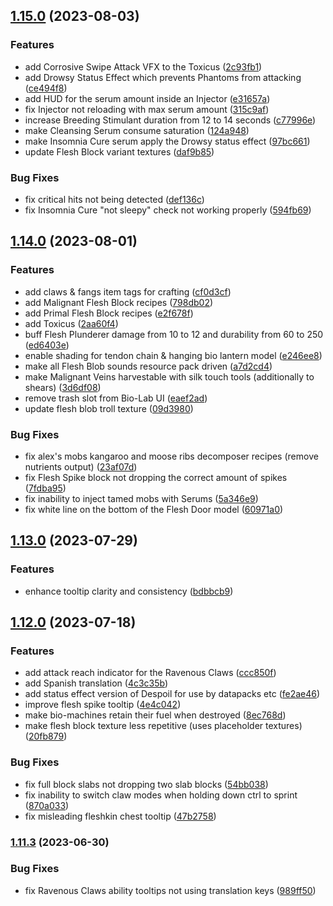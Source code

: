 ## [1.15.0](https://github.com/Elenterius/Biomancy/compare/1.19.2-v2.1.14.0...1.19.2-v2.1.15.0) (2023-08-03)


### Features

* add Corrosive Swipe Attack VFX to the Toxicus ([2c93fb1](https://github.com/Elenterius/Biomancy/commit/2c93fb1cfd564617f60008fea18242a2563f5110))
* add Drowsy Status Effect which prevents Phantoms from attacking ([ce494f8](https://github.com/Elenterius/Biomancy/commit/ce494f86c955da5c2ac160bee0cce08692e12621))
* add HUD for the serum amount inside an Injector ([e31657a](https://github.com/Elenterius/Biomancy/commit/e31657a55653529cb10fd8777a1708f191e638e4))
* fix Injector not reloading with max serum amount ([315c9af](https://github.com/Elenterius/Biomancy/commit/315c9af6fd56c53db291796631692a9ceb64c3d5))
* increase Breeding Stimulant duration from 12 to 14 seconds ([c77996e](https://github.com/Elenterius/Biomancy/commit/c77996ec9b8b789ec95b852666f7e7758136a5df))
* make Cleansing Serum consume saturation ([124a948](https://github.com/Elenterius/Biomancy/commit/124a948ce4c6f52f742b75619430e78493ab4a80))
* make Insomnia Cure serum apply the Drowsy status effect ([97bc661](https://github.com/Elenterius/Biomancy/commit/97bc66132b2386fe5d38eb12bdf1d8b22458ef0f))
* update Flesh Block variant textures ([daf9b85](https://github.com/Elenterius/Biomancy/commit/daf9b85d36ecf4751333f51c224f5d5edb45bad5))


### Bug Fixes

* fix critical hits not being detected ([def136c](https://github.com/Elenterius/Biomancy/commit/def136c66e7738b5e48a85a6ddee24807f3ab74f))
* fix Insomnia Cure "not sleepy" check not working properly ([594fb69](https://github.com/Elenterius/Biomancy/commit/594fb69c5b3d984adf96b38ef1512e4f49ee1daf))

## [1.14.0](https://github.com/Elenterius/Biomancy/compare/1.19.2-v2.1.13.0...1.19.2-v2.1.14.0) (2023-08-01)


### Features

* add claws & fangs item tags for crafting ([cf0d3cf](https://github.com/Elenterius/Biomancy/commit/cf0d3cfd7a54ce5daba7c1b73c88aa1fe23b4c75))
* add Malignant Flesh Block recipes ([798db02](https://github.com/Elenterius/Biomancy/commit/798db02a346f1145983c1f09d654450558f09e6c))
* add Primal Flesh Block recipes ([e2f678f](https://github.com/Elenterius/Biomancy/commit/e2f678fb818914de93a8258ef94c7c591dd75220))
* add Toxicus ([2aa60f4](https://github.com/Elenterius/Biomancy/commit/2aa60f4ed531f74942d077878153984998342eda))
* buff Flesh Plunderer damage from 10 to 12 and durability from 60 to 250 ([ed6403e](https://github.com/Elenterius/Biomancy/commit/ed6403eed15ef4511eb3d460f57425a7aade9cc0))
* enable shading for tendon chain & hanging bio lantern model ([e246ee8](https://github.com/Elenterius/Biomancy/commit/e246ee8ab39d390fdc5182e7562d2a240f231fe3))
* make all Flesh Blob sounds resource pack driven ([a7d2cd4](https://github.com/Elenterius/Biomancy/commit/a7d2cd448b42d1e5296c2190a4bd5f1516c67145))
* make Malignant Veins harvestable with silk touch tools (additionally to shears) ([3d6df08](https://github.com/Elenterius/Biomancy/commit/3d6df08be58580e9435bc5f513c90feb23f076f3))
* remove trash slot from Bio-Lab UI ([eaef2ad](https://github.com/Elenterius/Biomancy/commit/eaef2ad0afc1709844b9fd43d36550de9593fbc1))
* update flesh blob troll texture ([09d3980](https://github.com/Elenterius/Biomancy/commit/09d39800046d9e6ad3a78543cc7b739e2640fcb4))


### Bug Fixes

* fix alex's mobs kangaroo and moose ribs decomposer recipes (remove nutrients output) ([23af07d](https://github.com/Elenterius/Biomancy/commit/23af07dc6a4f19948bcf899adc34118c22c40d1d))
* fix Flesh Spike block not dropping the correct amount of spikes ([7fdba95](https://github.com/Elenterius/Biomancy/commit/7fdba955a2cb6cb64bbd899258a917e3cb0eb15e))
* fix inability to inject tamed mobs with Serums ([5a346e9](https://github.com/Elenterius/Biomancy/commit/5a346e9a5f13d00f055672eaff6c119e471701f6))
* fix white line on the bottom of the Flesh Door model ([60971a0](https://github.com/Elenterius/Biomancy/commit/60971a0479de6ac5afed78cded58efc58b7141d4))

## [1.13.0](https://github.com/Elenterius/Biomancy/compare/1.19.2-v2.1.12.0...1.19.2-v2.1.13.0) (2023-07-29)


### Features

* enhance tooltip clarity and consistency ([bdbbcb9](https://github.com/Elenterius/Biomancy/commit/bdbbcb96bea8c5b7b8bbb1f2c9772be8ab98ab31))

## [1.12.0](https://github.com/Elenterius/Biomancy/compare/1.19.2-v2.1.11.3...1.19.2-v2.1.12.0) (2023-07-18)


### Features

* add attack reach indicator for the Ravenous Claws ([ccc850f](https://github.com/Elenterius/Biomancy/commit/ccc850fce7a7d08aa86a97676eb2068f9167009b))
* add Spanish translation ([4c3c35b](https://github.com/Elenterius/Biomancy/commit/4c3c35ba18f09cf94b8c3a8581927ed809fada13))
* add status effect version of Despoil for use by datapacks etc ([fe2ae46](https://github.com/Elenterius/Biomancy/commit/fe2ae46e524d0b862f5a7ccae769878436589259))
* improve flesh spike tooltip ([4e4c042](https://github.com/Elenterius/Biomancy/commit/4e4c042654d80f0cc11dab20d3f18fbca87b6082))
* make bio-machines retain their fuel when destroyed ([8ec768d](https://github.com/Elenterius/Biomancy/commit/8ec768dcf6a5e92717a9be2ac2d6336b8098bb2c))
* make flesh block texture less repetitive (uses placeholder textures) ([20fb879](https://github.com/Elenterius/Biomancy/commit/20fb87945492eb2cef904b323487dd281bdb7ddc))


### Bug Fixes

* fix full block slabs not dropping two slab blocks ([54bb038](https://github.com/Elenterius/Biomancy/commit/54bb038109267982d1b5594df40cbfe589f3de19))
* fix inability to switch claw modes when holding down ctrl to sprint ([870a033](https://github.com/Elenterius/Biomancy/commit/870a03359169f68ef0d7cd20963b24182918e61f))
* fix misleading fleshkin chest tooltip ([47b2758](https://github.com/Elenterius/Biomancy/commit/47b2758b5eee547d2bbe7d9eec01402f5ce38cf2))

### [1.11.3](https://github.com/Elenterius/Biomancy/compare/1.19.2-v2.1.11.2...1.19.2-v2.1.11.3) (2023-06-30)


### Bug Fixes

* fix Ravenous Claws ability tooltips not using translation keys ([989ff50](https://github.com/Elenterius/Biomancy/commit/989ff50e67110b0037d145f3a804a5455124ae91))

